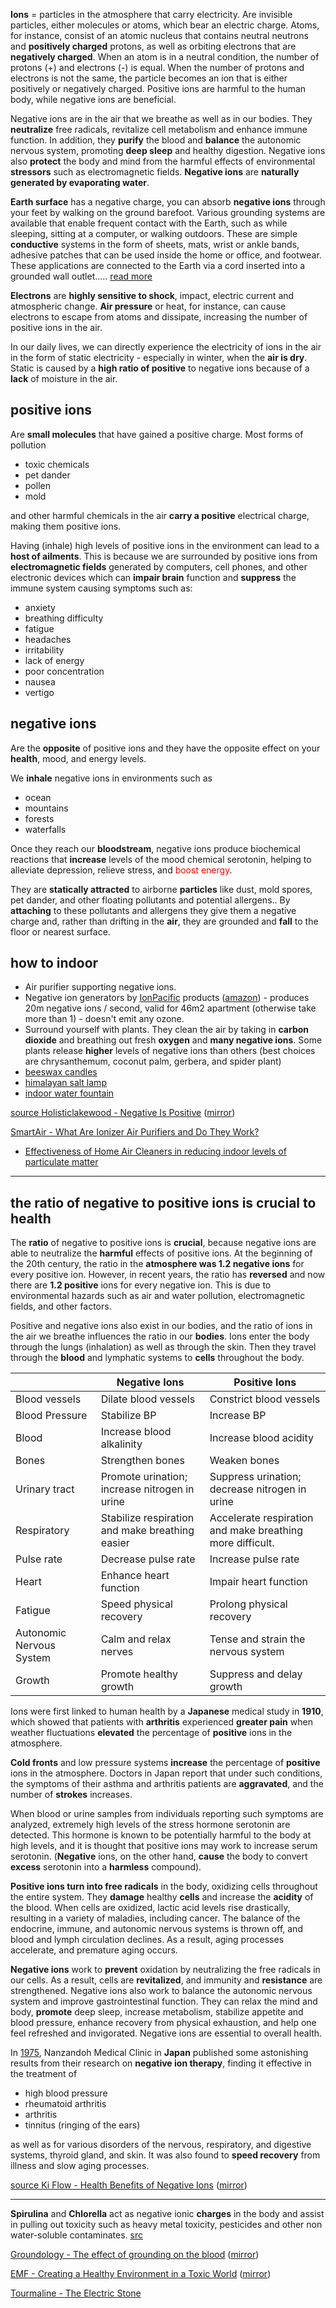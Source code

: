 **Ions** = particles in the atmosphere that carry electricity. Are invisible particles, either molecules or atoms, which bear an electric charge. Atoms, for instance, consist of an atomic nucleus that contains neutral neutrons and **positively charged** protons, as well as orbiting electrons that are **negatively charged**. When an atom is in a neutral condition, the number of protons (+) and electrons (-) is equal. When the number of protons and electrons is not the same, the particle becomes an ion that is either positively or negatively charged. Positive ions are harmful to the human body, while negative ions are beneficial.

Negative ions are in the air that we breathe as well as in our bodies. They **neutralize** free radicals, revitalize cell metabolism and enhance immune function. In addition, they **purify** the blood and **balance** the autonomic nervous system, promoting **deep sleep** and healthy digestion. Negative ions also **protect** the body and mind from the harmful effects of environmental **stressors** such as electromagnetic fields. **Negative ions** are **naturally generated by evaporating water**.

**Earth surface** has a negative charge, you can absorb **negative ions** through your feet by walking on the ground barefoot. Various grounding systems are available that enable frequent contact with the Earth, such as while sleeping, sitting at a computer, or walking outdoors. These are simple **conductive** systems in the form of sheets, mats, wrist or ankle bands, adhesive patches that can be used inside the home or office, and footwear. These applications are connected to the Earth via a cord inserted into a grounded wall outlet..... [read more](https://www.ncbi.nlm.nih.gov/pmc/articles/PMC4378297/)

**Electrons** are **highly sensitive to shock**, impact, electric current and atmospheric change. **Air pressure** or heat, for instance, can cause electrons to escape from atoms and dissipate, increasing the number of positive ions in the air.

In our daily lives, we can directly experience the electricity of ions in the air in the form of static electricity - especially in winter, when the **air is dry**. Static is caused by a **high ratio of positive** to negative ions because of a **lack** of moisture in the air.


## positive ions  

Are **small molecules** that have gained a positive charge. Most forms of pollution  

* toxic chemicals
* pet dander
* pollen
* mold

and other harmful chemicals in the air **carry a positive** electrical charge, making them positive ions.

Having (inhale) high levels of positive ions in the environment can lead to a **host of ailments**. This is because we are surrounded by positive ions from **electromagnetic fields** generated by computers, cell phones, and other electronic devices which can **impair brain** function and **suppress** the immune system causing symptoms such as:

* anxiety
* breathing difficulty
* fatigue
* headaches
* irritability
* lack of energy
* poor concentration
* nausea
* vertigo

## negative ions
Are the **opposite** of positive ions and they have the opposite effect on your **health**, mood, and energy levels.

We **inhale** negative ions in environments such as

* ocean
* mountains
* forests
* waterfalls

Once they reach our **bloodstream**, negative ions produce biochemical reactions that **increase** levels of the mood chemical serotonin, helping to alleviate depression, relieve stress, and <span style="color:red">boost energy</span>.

They are **statically attracted** to airborne **particles** like dust, mold spores, pet dander, and other floating pollutants and potential allergens.. By **attaching** to these pollutants and allergens they give them a negative charge and, rather than drifting in the **air**, they are grounded and **fall** to the floor or nearest surface.  

## how to indoor

* Air purifier supporting negative ions.
* Negative ion generators by [IonPacific](https://ionbox.net/) products ([amazon](https://www.amazon.com/s?k=IonPacific)) - produces 20m negative ions / second, valid for 46m2 apartment (otherwise take more than 1) - doesn't emit any ozone. 
* Surround yourself with plants. They clean the air by taking in **carbon dioxide** and breathing out fresh **oxygen** and **many negative ions**. Some plants release **higher** levels of negative ions than others (best choices are chrysanthemum, coconut palm, gerbera, and spider plant)
* [beeswax candles](https://www.amazon.com/dp/B073DJK4G7)
* [himalayan salt lamp](https://www.amazon.com/dp/B07BC6KZ2V)
* [indoor water fountain](https://www.amazon.com/dp/B07JZF5F67)

[source Holisticlakewood - Negative Is Positive](https://holisticlakewood.com/when-a-negative-is-positive/) ([mirror](https://www.dropbox.com/s/0lv03poefjogeeq/Holisticlakewood%20-%20Negative%20Is%20Positive.pdf?dl=1))

[SmartAir - What Are Ionizer Air Purifiers and Do They Work?](https://smartairfilters.com/en/blog/do-ionizer-air-purifier-work/)  

  * [Effectiveness of Home Air Cleaners in reducing indoor levels of particulate matter](https://www.researchgate.net/publication/236004768_Effectiveness_of_Home_Air_Cleaners_in_Reducing_Indoor_Levels_of_Particles)

----------

## the ratio of negative to positive ions is crucial to health

The **ratio** of negative to positive ions is **crucial**, because negative ions are able to neutralize the **harmful** effects of positive ions. At the beginning of the 20th century, the ratio in the **atmosphere was 1.2 negative ions** for every positive ion. However, in recent years, the ratio has **reversed** and now there are **1.2 positive** ions for every negative ion. This is due to environmental hazards such as air and water pollution, electromagnetic fields, and other factors.

Positive and negative ions also exist in our bodies, and the ratio of ions in the air we breathe influences the ratio in our **bodies**. Ions enter the body through the lungs (inhalation) as well as through the skin. Then they travel through the **blood** and lymphatic systems to **cells** throughout the body.

|                          | Negative Ions                                   | Positive Ions                                             |
|--------------------------|-------------------------------------------------|-----------------------------------------------------------|
| Blood vessels            | Dilate blood vessels                            | Constrict blood vessels                                   |
| Blood Pressure           | Stabilize BP                                    | Increase BP                                               |
| Blood                    | Increase blood alkalinity                       | Increase blood acidity                                    |
| Bones                    | Strengthen bones                                | Weaken bones                                              |
| Urinary tract            | Promote urination; increase nitrogen in urine   | Suppress urination; decrease nitrogen in urine            |
| Respiratory              | Stabilize respiration and make breathing easier | Accelerate respiration and make breathing more difficult. |
| Pulse rate               | Decrease pulse rate                             | Increase pulse rate                                       |
| Heart                    | Enhance heart function                          | Impair heart function                                     |
| Fatigue                  | Speed physical recovery                         | Prolong physical recovery                                 |
| Autonomic Nervous System | Calm and relax nerves                           | Tense and strain the nervous system                       |
| Growth                   | Promote healthy growth                          | Suppress and delay growth                                 |

Ions were first linked to human health by a **Japanese** medical study in **1910**, which showed that patients with **arthritis** experienced **greater pain** when weather fluctuations **elevated** the percentage of **positive** ions in the atmosphere.

**Cold fronts** and low pressure systems **increase** the percentage of **positive** ions in the atmosphere. Doctors in Japan report that under such conditions, the symptoms of their asthma and arthritis patients are **aggravated**, and the number of **strokes** increases.

When blood or urine samples from individuals reporting such symptoms are analyzed, extremely high levels of the stress hormone serotonin are detected. This hormone is known to be potentially harmful to the body at high levels, and it is thought that positive ions may work to increase serum serotonin. (**Negative** ions, on the other hand, **cause** the body to convert **excess** serotonin into a **harmless** compound).

**Positive ions turn into free radicals** in the body, oxidizing cells throughout the entire system. They **damage** healthy **cells** and increase the **acidity** of the blood. When cells are oxidized, lactic acid levels rise drastically, resulting in a variety of maladies, including cancer. The balance of the endocrine, immune, and autonomic nervous systems is thrown off, and blood and lymph circulation declines. As a result, aging processes accelerate, and premature aging occurs.

**Negative ions** work to **prevent** oxidation by neutralizing the free radicals in our cells. As a result, cells are **revitalized**, and immunity and **resistance** are strengthened. Negative ions also work to balance the autonomic nervous system and improve gastrointestinal function. They can relax the mind and body, **promote** deep sleep, increase metabolism, stabilize appetite and blood pressure, enhance recovery from physical exhaustion, and help one feel refreshed and invigorated. Negative ions are essential to overall health.

In [1975](https://books.google.cz/books?id=sqtdDwAAQBAJ&lpg=PT76&ots=dx33svdh3y&dq=%22Nanzandoh%20Medical%20Clinic%22%201975&pg=PT76#v=onepage&q=%22Nanzandoh%20Medical%20Clinic%22%201975&f=false), Nanzandoh Medical Clinic in **Japan** published some astonishing results from their research on **negative ion therapy**, finding it effective in the treatment of 

* high blood pressure
* rheumatoid arthritis
* arthritis
* tinnitus (ringing of the ears)

as well as for various disorders of the nervous, respiratory, and digestive systems, thyroid gland, and skin. It was also found to **speed recovery** from illness and slow aging processes.

[source Ki Flow - Health Benefits of Negative Ions](https://web.archive.org/web/20120126021314/http://www.kiflow.com/info/ions.html) ([mirror](https://www.dropbox.com/s/ppiqrulza38b50m/Ki%20Flow%20-%20Health%20Benefits%20of%20Negative%20Ions.pdf?dl=1))


----------


**Spirulina** and **Chlorella** act as negative ionic **charges** in the body and assist in pulling out toxicity such as heavy metal toxicity, pesticides and other non water-soluble contaminates. [src](https://ama-veda.com/630/)

[Groundology - The effect of grounding on the blood](https://www.groundology.co.uk/scientific-research) ([mirror](https://www.dropbox.com/s/hma9ghww4hsunkk/The%20effect%20of%20grounding%20on%20the%20blood.pdf?dl=1))  

[EMF - Creating a Healthy Environment in a Toxic World](https://www.safespaceprotection.com/emf-health-risks/what-is-emf/) ([mirror](https://www.dropbox.com/s/bbd66534z4twiur/Creating%20a%20Healthy%20Environment%20in%20a%20Toxic%20World.pdf?dl=1))

[Tourmaline - The Electric Stone](https://www.tinnitustalk.com/threads/the-benefits-of-negative-ions-and-my-hair-dryer.383/)